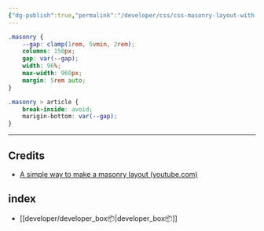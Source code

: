```yaml
---
{"dg-publish":true,"permalink":"/developer/css/css-masonry-layout-with-grid/","dgPassFrontmatter":true}
---
```



```scss
.masonry {
	--gap: clamp(1rem, 5vmin, 2rem);
	columns: 150px;
	gap: var(--gap);
	width: 96%;
	max-width: 960px;
	margin: 5rem auto;
}

.masonry > article {
	break-inside: avoid;
	marigin-bottom: var(--gap);
}
```


---

## Credits
- [A simple way to make a masonry layout (youtube.com)](https://www.youtube.com/shorts/NNLxPcEnZDY)
## index
- [[developer/developer_box📦\|developer_box📦]]